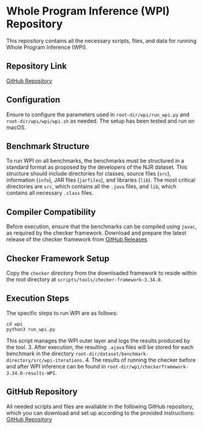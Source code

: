 # Whole Program Inference (WPI) Repository

This repository contains all the necessary scripts, files, and data for running Whole Program Inference (WPI). 

## Repository Link
[GitHub Repository](https://github.com/erfan-arvan/assignment)

## Configuration
Ensure to configure the parameters used in `root-dir/wpi/run_wpi.py` and `root-dir/wpi/wpi/wpi.sh` as needed. The setup has been tested and run on macOS.

## Benchmark Structure
To run WPI on all benchmarks, the benchmarks must be structured in a standard format as proposed by the developers of the NJR dataset. This structure should include directories for classes, source files (`src`), information (`info`), JAR files (`jarfiles`), and libraries (`lib`). The most critical directories are `src`, which contains all the `.java` files, and `lib`, which contains all necessary `.class` files.

## Compiler Compatibility
Before execution, ensure that the benchmarks can be compiled using `javac`, as required by the checker framework. Download and prepare the latest release of the checker framework from [GitHub Releases](https://github.com/typetools/checker-framework/releases/tag/checker-framework-3.42.0). 

## Checker Framework Setup
Copy the `checker` directory from the downloaded framework to reside within the root directory at `scripts/tools/checker-framework-3.34.0`.

## Execution Steps
The specific steps to run WPI are as follows:
 ```
cd wpi
python3 run_wpi.py
```

This script manages the WPI outer layer and logs the results produced by the tool.
3. After execution, the resulting `.ajava` files will be stored for each benchmark in the directory `root-dir/dataset/benchmark-directory/src/wpi-iterations`.
4. The results of running the checker before and after WPI inference can be found in `root-dir/wpi/checkerframework-3.34.0-results-WPI`.

## GitHub Repository
All needed scripts and files are available in the following GitHub repository, which you can download and set up according to the provided instructions:
[GitHub Repository](https://github.com/erfan-arvan/assignment)

